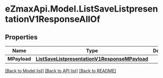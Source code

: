 
# eZmaxApi.Model.ListSaveListpresentationV1ResponseAllOf

## Properties

Name | Type | Description | Notes
------------ | ------------- | ------------- | -------------
**MPayload** | [**ListSaveListpresentationV1ResponseMPayload**](ListSaveListpresentationV1ResponseMPayload.md) |  | 

[[Back to Model list]](../README.md#documentation-for-models)
[[Back to API list]](../README.md#documentation-for-api-endpoints)
[[Back to README]](../README.md)

